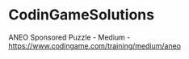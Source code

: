 # CodinGameSolutions

ANEO Sponsored Puzzle - Medium - https://www.codingame.com/training/medium/aneo

